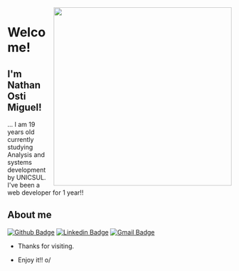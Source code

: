 <img align="right" width="400" height="400" src="https://media0.giphy.com/media/xUA7aXVM5862E2XRXq/giphy.gif">
 
# Welcome!
 
## I'm Nathan Osti Miguel!
 
… I am 19 years old currently studying Analysis and systems development by UNICSUL. I've been a web developer for 1 year!!
 
 
## About me 
[![Github Badge](https://img.shields.io/badge/-Github-000?style=flat-square&logo=Github&logoColor=white&link=https://github.com/nathanosti)](https://github.com/nathanosti)
[![Linkedin Badge](https://img.shields.io/badge/-LinkedIn-blue?style=flat-square&logo=Linkedin&logoColor=white&link=https://www.linkedin.com/in/nathan-osti-miguel-656656208/)](https://www.linkedin.com/in/nathan-osti-miguel-656656208/)
[![Gmail Badge](https://img.shields.io/badge/-Gmail-c14438?style=flat-square&logo=Gmail&logoColor=white&link=mailto:nathanosti.job@gmail.com)](mailto:nathanosti.job@gmail.com)
 
- Thanks for visiting. 
 
- Enjoy it!! o/
